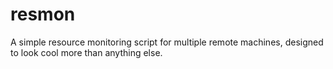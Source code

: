 # resmon
A simple resource monitoring script for multiple remote machines, designed to look cool more than anything else.
